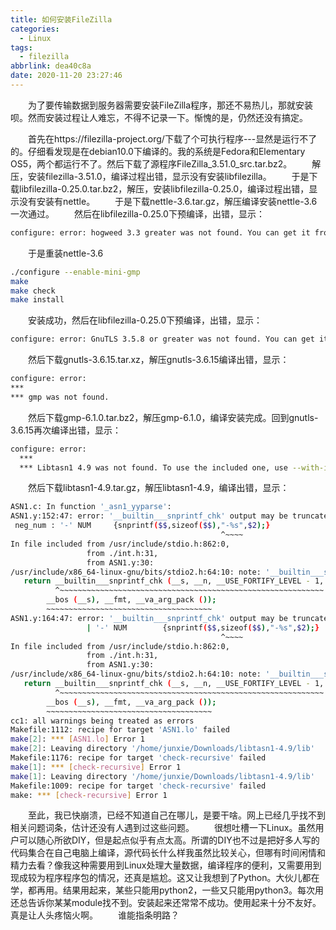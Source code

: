 ```yaml
---
title: 如何安装FileZilla
categories:
  - Linux
tags:
  - filezilla
abbrlink: dea40c8a
date: 2020-11-20 23:27:46
---
```

&emsp;&emsp;为了要传输数据到服务器需要安装FileZilla程序，那还不易热儿，那就安装呗。然而安装过程让人难忘，不得不记录一下。惭愧的是，仍然还没有搞定。
<!-- more -->
&emsp;&emsp;首先在https://filezilla-project.org/下载了个可执行程序---显然是运行不了的。仔细看发现是在debian10.0下编译的。我的系统是Fedora和Elementary OS5，两个都运行不了。然后下载了源程序FileZilla_3.51.0_src.tar.bz2。
&emsp;&emsp;解压，安装filezilla-3.51.0，编译过程出错，显示没有安装libfilezilla。
&emsp;&emsp;于是下载libfilezilla-0.25.0.tar.bz2，解压，安装libfilezilla-0.25.0，编译过程出错，显示没有安装有nettle。
&emsp;&emsp;于是下载nettle-3.6.tar.gz，解压编译安装nettle-3.6一次通过。
&emsp;&emsp;然后在libfilezilla-0.25.0下预编译，出错，显示：
``` bash
configure: error: hogweed 3.3 greater was not found. You can get it from https://www.lysator.liu.se/~nisse/nettle/
```
&emsp;&emsp;于是重装nettle-3.6
```bash
./configure --enable-mini-gmp
make
make check
make install
```
&emsp;&emsp;安装成功，然后在libfilezilla-0.25.0下预编译，出错，显示：
```bash
configure: error: GnuTLS 3.5.8 or greater was not found. You can get it from https://gnutls.org/
```
&emsp;&emsp;然后下载gnutls-3.6.15.tar.xz，解压gnutls-3.6.15编译出错，显示：
``` bash
configure: error: 
***
*** gmp was not found.
```
&emsp;&emsp;然后下载gmp-6.1.0.tar.bz2，解压gmp-6.1.0，编译安装完成。回到gnutls-3.6.15再次编译出错，显示：
``` bash
configure: error: 
  ***
  *** Libtasn1 4.9 was not found. To use the included one, use --with-included-libtasn1
```
&emsp;&emsp;然后下载libtasn1-4.9.tar.gz，解压libtasn1-4.9，编译出错，显示：
``` bash
ASN1.c: In function '_asn1_yyparse':
ASN1.y:152:47: error: '__builtin___snprintf_chk' output may be truncated before the last format character [-Werror=format-truncation=]
 neg_num : '-' NUM     {snprintf($$,sizeof($$),"-%s",$2);}
                                               ^~~~~
In file included from /usr/include/stdio.h:862:0,
                 from ./int.h:31,
                 from ASN1.y:30:
/usr/include/x86_64-linux-gnu/bits/stdio2.h:64:10: note: '__builtin___snprintf_chk' output between 2 and 66 bytes into a destination of size 65
   return __builtin___snprintf_chk (__s, __n, __USE_FORTIFY_LEVEL - 1,
          ^~~~~~~~~~~~~~~~~~~~~~~~~~~~~~~~~~~~~~~~~~~~~~~~~~~~~~~~~~~~
        __bos (__s), __fmt, __va_arg_pack ());
        ~~~~~~~~~~~~~~~~~~~~~~~~~~~~~~~~~~~~~
ASN1.y:164:47: error: '__builtin___snprintf_chk' output may be truncated before the last format character [-Werror=format-truncation=]
                 | '-' NUM        {snprintf($$,sizeof($$),"-%s",$2);}
                                               ^~~~~
In file included from /usr/include/stdio.h:862:0,
                 from ./int.h:31,
                 from ASN1.y:30:
/usr/include/x86_64-linux-gnu/bits/stdio2.h:64:10: note: '__builtin___snprintf_chk' output between 2 and 66 bytes into a destination of size 65
   return __builtin___snprintf_chk (__s, __n, __USE_FORTIFY_LEVEL - 1,
          ^~~~~~~~~~~~~~~~~~~~~~~~~~~~~~~~~~~~~~~~~~~~~~~~~~~~~~~~~~~~
        __bos (__s), __fmt, __va_arg_pack ());
        ~~~~~~~~~~~~~~~~~~~~~~~~~~~~~~~~~~~~~
cc1: all warnings being treated as errors
Makefile:1112: recipe for target 'ASN1.lo' failed
make[2]: *** [ASN1.lo] Error 1
make[2]: Leaving directory '/home/junxie/Downloads/libtasn1-4.9/lib'
Makefile:1176: recipe for target 'check-recursive' failed
make[1]: *** [check-recursive] Error 1
make[1]: Leaving directory '/home/junxie/Downloads/libtasn1-4.9/lib'
Makefile:1009: recipe for target 'check-recursive' failed
make: *** [check-recursive] Error 1
```
&emsp;&emsp;至此，我已快崩溃，已经不知道自己在哪儿，是要干啥。网上已经几乎找不到相关问题词条，估计还没有人遇到过这些问题。
&emsp;&emsp;很想吐槽一下Linux。虽然用户可以随心所欲DIY，但是起点似乎有点太高。所谓的DIY也不过是把好多人写的代码集合在自己电脑上编译，源代码长什么样我虽然比较关心，但哪有时间闲情和精力去看？像我这种需要用到Linux处理大量数据，编译程序的便利，又需要用到现成较为程序程序包的情况，还真是尴尬。这又让我想到了Python。大伙儿都在学，都再用。结果用起来，某些只能用python2，一些又只能用python3。每次用还总告诉你某某module找不到。安装起来还常常不成功。使用起来十分不友好。真是让人头疼恼火啊。
&emsp;&emsp;谁能指条明路？
